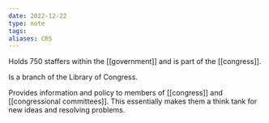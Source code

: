```yaml
---
date: 2022-12-22
type: note
tags:
aliases: CRS
---
```


Holds 750 staffers within the [[government]] and is part of the [[congress]].

Is a branch of the Library of Congress.

Provides information and policy to members of [[congress]] and [[congressional committees]]. This essentially makes them a think tank for new ideas and resolving problems.
